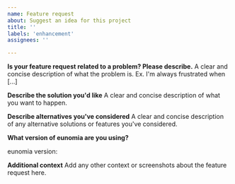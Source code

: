 ```yaml
---
name: Feature request
about: Suggest an idea for this project
title: ''
labels: 'enhancement'
assignees: ''

---
```


<!-- Please answer these questions before submitting your feature request. Thanks! -->

**Is your feature request related to a problem? Please describe.**
A clear and concise description of what the problem is. Ex. I'm always frustrated when [...]

**Describe the solution you'd like**
A clear and concise description of what you want to happen.

**Describe alternatives you've considered**
A clear and concise description of any alternative solutions or features you've considered.

**What version of eunomia are you using?**

eunomia version:

**Additional context**
Add any other context or screenshots about the feature request here.
